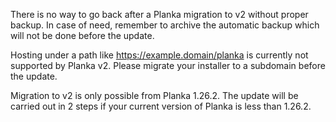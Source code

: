 There is no way to go back after a Planka migration to v2 without proper backup. In case of need, remember to archive the automatic backup which will not be done before the update.

Hosting under a path like https://example.domain/planka is currently not supported by Planka v2. Please migrate your installer to a subdomain before the update.

Migration to v2 is only possible from Planka 1.26.2. The update will be carried out in 2 steps if your current version of Planka is less than 1.26.2.
